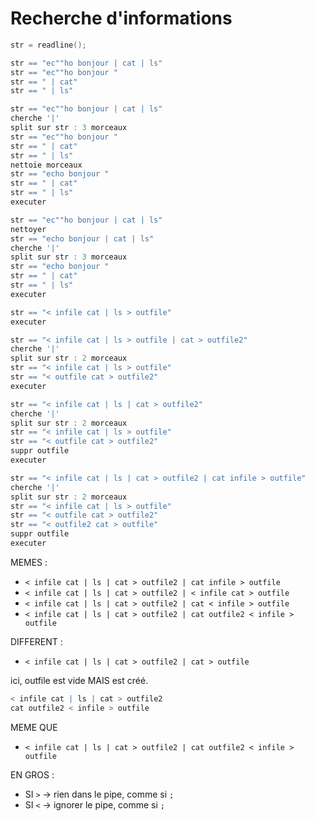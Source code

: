 # Recherche d'informations #

```C
str = readline();
```

```r
str == "ec""ho bonjour | cat | ls"
str == "ec""ho bonjour "
str == " | cat"
str == " | ls"
```

```r
str == "ec""ho bonjour | cat | ls"
cherche '|'
split sur str : 3 morceaux
str == "ec""ho bonjour "
str == " | cat"
str == " | ls"
nettoie morceaux
str == "echo bonjour "
str == " | cat"
str == " | ls"
executer
```

```r
str == "ec""ho bonjour | cat | ls"
nettoyer
str == "echo bonjour | cat | ls"
cherche '|'
split sur str : 3 morceaux
str == "echo bonjour "
str == " | cat"
str == " | ls"
executer
```

```r
str == "< infile cat | ls > outfile"
executer
```

```r
str == "< infile cat | ls > outfile | cat > outfile2"
cherche '|'
split sur str : 2 morceaux
str == "< infile cat | ls > outfile"
str == "< outfile cat > outfile2"
executer
```

```r
str == "< infile cat | ls | cat > outfile2"
cherche '|'
split sur str : 2 morceaux
str == "< infile cat | ls > outfile"
str == "< outfile cat > outfile2"
suppr outfile
executer
```

```r
str == "< infile cat | ls | cat > outfile2 | cat infile > outfile"
cherche '|'
split sur str : 2 morceaux
str == "< infile cat | ls > outfile"
str == "< outfile cat > outfile2"
str == "< outfile2 cat > outfile"
suppr outfile
executer
```

MEMES :

* `< infile cat | ls | cat > outfile2 | cat infile > outfile`
* `< infile cat | ls | cat > outfile2 | < infile cat > outfile`
* `< infile cat | ls | cat > outfile2 | cat < infile > outfile`
* `< infile cat | ls | cat > outfile2 | cat outfile2 < infile > outfile`

DIFFERENT :

* `< infile cat | ls | cat > outfile2 | cat > outfile`

ici, outfile est vide MAIS est créé.

```r
< infile cat | ls | cat > outfile2
cat outfile2 < infile > outfile
```

MEME QUE

* `< infile cat | ls | cat > outfile2 | cat outfile2 < infile > outfile`

EN GROS :

* SI `>` -> rien dans le pipe, comme si `;`
* SI `<` -> ignorer le pipe, comme si `;`

